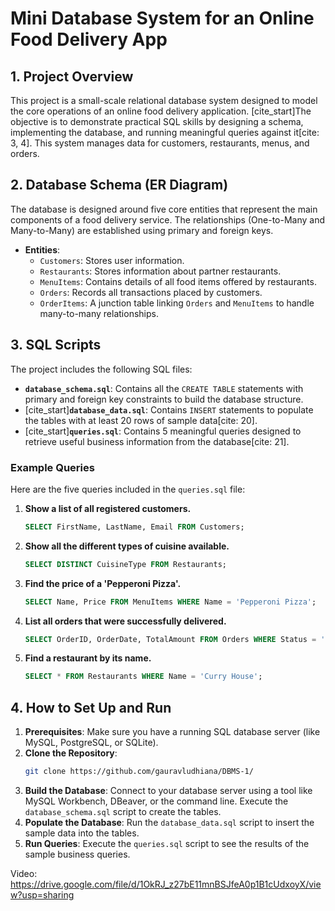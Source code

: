 # Mini Database System for an Online Food Delivery App

## 1. Project Overview

This project is a small-scale relational database system designed to model the core operations of an online food delivery application. [cite_start]The objective is to demonstrate practical SQL skills by designing a schema, implementing the database, and running meaningful queries against it[cite: 3, 4]. This system manages data for customers, restaurants, menus, and orders.

## 2. Database Schema (ER Diagram)

The database is designed around five core entities that represent the main components of a food delivery service. The relationships (One-to-Many and Many-to-Many) are established using primary and foreign keys.

* **Entities**:
    * `Customers`: Stores user information.
    * `Restaurants`: Stores information about partner restaurants.
    * `MenuItems`: Contains details of all food items offered by restaurants.
    * `Orders`: Records all transactions placed by customers.
    * `OrderItems`: A junction table linking `Orders` and `MenuItems` to handle many-to-many relationships.

## 3. SQL Scripts

The project includes the following SQL files:

* **`database_schema.sql`**: Contains all the `CREATE TABLE` statements with primary and foreign key constraints to build the database structure.
* [cite_start]**`database_data.sql`**: Contains `INSERT` statements to populate the tables with at least 20 rows of sample data[cite: 20].
* [cite_start]**`queries.sql`**: Contains 5 meaningful queries designed to retrieve useful business information from the database[cite: 21].

### Example Queries

Here are the five queries included in the `queries.sql` file:

1.  **Show a list of all registered customers.**
    ```sql
    SELECT FirstName, LastName, Email FROM Customers;
    ```
2.  **Show all the different types of cuisine available.**
    ```sql
    SELECT DISTINCT CuisineType FROM Restaurants;
    ```
3.  **Find the price of a 'Pepperoni Pizza'.**
    ```sql
    SELECT Name, Price FROM MenuItems WHERE Name = 'Pepperoni Pizza';
    ```
4.  **List all orders that were successfully delivered.**
    ```sql
    SELECT OrderID, OrderDate, TotalAmount FROM Orders WHERE Status = 'Delivered';
    ```
5.  **Find a restaurant by its name.**
    ```sql
    SELECT * FROM Restaurants WHERE Name = 'Curry House';
    ```

## 4. How to Set Up and Run

1.  **Prerequisites**: Make sure you have a running SQL database server (like MySQL, PostgreSQL, or SQLite).
2.  **Clone the Repository**:
    ```sh
    git clone https://github.com/gauravludhiana/DBMS-1/
    ```
3.  **Build the Database**: Connect to your database server using a tool like MySQL Workbench, DBeaver, or the command line. Execute the `database_schema.sql` script to create the tables.
4.  **Populate the Database**: Run the `database_data.sql` script to insert the sample data into the tables.
5.  **Run Queries**: Execute the `queries.sql` script to see the results of the sample business queries.


Video: https://drive.google.com/file/d/1OkRJ_z27bE11mnBSJfeA0p1B1cUdxoyX/view?usp=sharing
